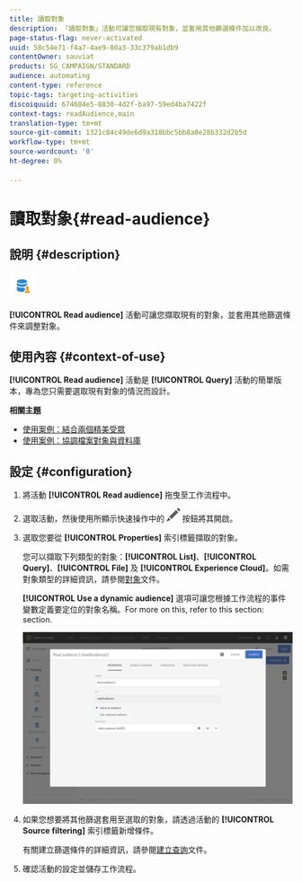 ```yaml
---
title: 讀取對象
description: 「讀取對象」活動可讓您擷取現有對象，並套用其他篩選條件加以改良。
page-status-flag: never-activated
uuid: 58c54e71-f4a7-4ae9-80a3-33c379ab1db9
contentOwner: sauviat
products: SG_CAMPAIGN/STANDARD
audience: automating
content-type: reference
topic-tags: targeting-activities
discoiquuid: 674684e5-8830-4d2f-ba97-59ed4ba7422f
context-tags: readAudience,main
translation-type: tm+mt
source-git-commit: 1321c84c49de6d9a318bbc5bb8a0e28b332d2b5d
workflow-type: tm+mt
source-wordcount: '0'
ht-degree: 0%

---
```



# 讀取對象{#read-audience}

## 說明 {#description}

![](assets/prefill.png)

**[!UICONTROL Read audience]** 活動可讓您擷取現有的對象，並套用其他篩選條件來調整對象。

## 使用內容 {#context-of-use}

**[!UICONTROL Read audience]** 活動是 **[!UICONTROL Query]** 活動的簡單版本，專為您只需要選取現有對象的情況而設計。

**相關主題**

* [使用案例：結合兩個精美受眾](../../automating/using/union-on-two-refined-audiences.md)
* [使用案例：協調檔案對象與資料庫](../../automating/using/reconcile-file-audience-with-database.md)

## 設定 {#configuration}

1. 將活動 **[!UICONTROL Read audience]** 拖曳至工作流程中。
1. 選取活動，然後使用所顯示快速操作中的 ![](assets/edit_darkgrey-24px.png) 按鈕將其開啟。
1. 選取您要從 **[!UICONTROL Properties]** 索引標籤擷取的對象。

   您可以擷取下列類型的對象：**[!UICONTROL List]**、**[!UICONTROL Query]**、**[!UICONTROL File]** 及 **[!UICONTROL Experience Cloud]**。如需對象類型的詳細資訊，請參閱[對象](../../audiences/using/about-audiences.md)文件。

   **[!UICONTROL Use a dynamic audience]** 選項可讓您根據工作流程的事件變數定義要定位的對象名稱。For more on this, refer to this section: [](../../automating/using/customizing-workflow-external-parameters.md) section.

   ![](assets/readaudience_activity1.png)

1. 如果您想要將其他篩選套用至選取的對象，請透過活動的 **[!UICONTROL Source filtering]** 索引標籤新增條件。

   有關建立篩選條件的詳細資訊，請參閱[建立查詢](../../automating/using/editing-queries.md#creating-queries)文件。

1. 確認活動的設定並儲存工作流程。
